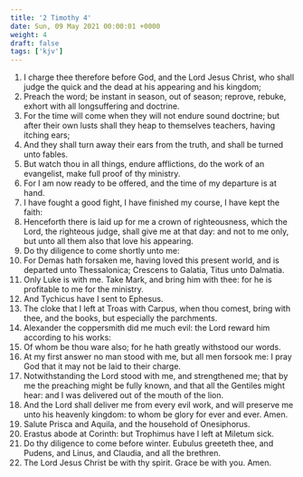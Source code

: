 ```yaml
---
title: '2 Timothy 4'
date: Sun, 09 May 2021 00:00:01 +0000
weight: 4
draft: false
tags: ['kjv'] 
---
```


1. I charge thee therefore before God, and the Lord Jesus Christ, who shall judge the quick and the dead at his appearing and his kingdom;
2. Preach the word; be instant in season, out of season; reprove, rebuke, exhort with all longsuffering and doctrine.
3. For the time will come when they will not endure sound doctrine; but after their own lusts shall they heap to themselves teachers, having itching ears;
4. And they shall turn away their ears from the truth, and shall be turned unto fables.
5. But watch thou in all things, endure afflictions, do the work of an evangelist, make full proof of thy ministry.
6. For I am now ready to be offered, and the time of my departure is at hand.
7. I have fought a good fight, I have finished my course, I have kept the faith:
8. Henceforth there is laid up for me a crown of righteousness, which the Lord, the righteous judge, shall give me at that day: and not to me only, but unto all them also that love his appearing.
9. Do thy diligence to come shortly unto me:
10. For Demas hath forsaken me, having loved this present world, and is departed unto Thessalonica; Crescens to Galatia, Titus unto Dalmatia.
11. Only Luke is with me. Take Mark, and bring him with thee: for he is profitable to me for the ministry.
12. And Tychicus have I sent to Ephesus.
13. The cloke that I left at Troas with Carpus, when thou comest, bring with thee, and the books, but especially the parchments.
14. Alexander the coppersmith did me much evil: the Lord reward him according to his works:
15. Of whom be thou ware also; for he hath greatly withstood our words.
16. At my first answer no man stood with me, but all men forsook me: I pray God that it may not be laid to their charge.
17. Notwithstanding the Lord stood with me, and strengthened me; that by me the preaching might be fully known, and that all the Gentiles might hear: and I was delivered out of the mouth of the lion.
18. And the Lord shall deliver me from every evil work, and will preserve me unto his heavenly kingdom: to whom be glory for ever and ever. Amen.
19. Salute Prisca and Aquila, and the household of Onesiphorus.
20. Erastus abode at Corinth: but Trophimus have I left at Miletum sick.
21. Do thy diligence to come before winter. Eubulus greeteth thee, and Pudens, and Linus, and Claudia, and all the brethren.
22. The Lord Jesus Christ be with thy spirit. Grace be with you. Amen.
